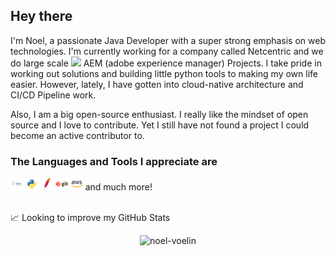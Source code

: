 ## Hey there 
I'm Noel, a passionate Java Developer with a super strong emphasis on web technologies. I'm currently working for a company called Netcentric and we do large scale <code><img height="20" src="https://www.adobe.com/content/dam/cc/icons/Adobe_Corporate_Horizontal_Red_HEX.svg"></code> AEM (adobe experience manager) Projects. I take pride in working out solutions and building little python tools to making my own life easier. However, lately, I have gotten into cloud-native architecture and CI/CD Pipeline work. 

Also, I am a big open-source enthusiast. I really like the mindset of open source and I love to contribute. Yet I still have not found a project I could become an active contributor to.

### The Languages and Tools I appreciate are
<code><img height="20" src="https://raw.githubusercontent.com/github/explore/80688e429a7d4ef2fca1e82350fe8e3517d3494d/topics/java/java.png"></code>
<code><img height="20" src="https://raw.githubusercontent.com/github/explore/80688e429a7d4ef2fca1e82350fe8e3517d3494d/topics/python/python.png"></code>
<code><img height="20" src="https://raw.githubusercontent.com/github/explore/80688e429a7d4ef2fca1e82350fe8e3517d3494d/topics/maven/maven.png"></code>
<code><img height="20" src="https://raw.githubusercontent.com/github/explore/80688e429a7d4ef2fca1e82350fe8e3517d3494d/topics/git/git.png"></code>
<code><img height="20" src="https://raw.githubusercontent.com/github/explore/80688e429a7d4ef2fca1e82350fe8e3517d3494d/topics/aws/aws.png"></code>
and much more!


</br>
📈 Looking to improve my GitHub Stats
<p align="center"> <img src="https://github-readme-stats.vercel.app/api?username=noel-voelin&show_icons=true&theme=gotham" alt="noel-voelin" />
